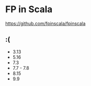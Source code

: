 # FP in Scala

https://github.com/fpinscala/fpinscala

## :(

- 3.13
- 5.16
- 7.3
- 7.7 - 7.8
- 8.15
- 9.9